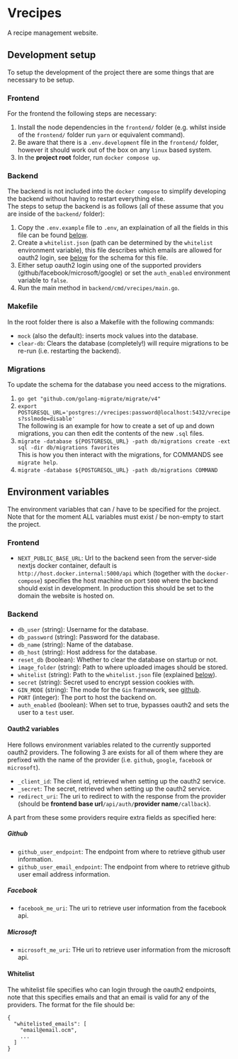 # Vrecipes

A recipe management website.

## Development setup
To setup the development of the project there are some things that are necessary to be setup.

### Frontend
For the frontend the following steps are necessary:
1. Install the node dependencies in the `frontend/` folder (e.g. whilst inside of the `frontend/` folder run `yarn` or equivalent command).
1. Be aware that there is a `.env.development` file in the `frontend/` folder, however it should work out of the box on any `linux` based system. 
1. In the **project root** folder, run `docker compose up`.

### Backend
The backend is not included into the `docker compose` to simplify developing the backend without having to restart everything else.  
The steps to setup the backend is as follows (all of these assume that you are inside of the `backend/` folder):
1. Copy the `.env.example` file to `.env`, an explaination of all the fields in this file can be found [below](#environment-variables).
1. Create a `whitelist.json` (path can be determined by the `whitelist` environment variable), 
   this file describes which emails are allowed for oauth2 login, see [below](#whitelist) for the schema for this file.
1. Either setup oauth2 login using one of the supported providers (github/facebook/microsoft/google) or set the `auth_enabled` environment variable to `false`.
1. Run the main method in `backend/cmd/vrecipes/main.go`.

### Makefile
In the root folder there is also a Makefile with the following commands:
  - `mock` (also the default): inserts mock values into the database.
  - `clear-db`: Clears the database (completely!) will require migrations to be re-run (i.e. restarting the backend).

### Migrations
To update the schema for the database you need access to the migrations.
1. `go get "github.com/golang-migrate/migrate/v4"`
2. `export POSTGRESQL_URL='postgres://vrecipes:password@localhost:5432/vrecipes?sslmode=disable'`  
The following is an example for how to create a set of up and down migrations, you can then edit the contents of the new `.sql` files.  
3. `migrate -database ${POSTGRESQL_URL} -path db/migrations create -ext sql -dir db/migrations favorites`  
This is how you then interact with the migrations, for COMMANDS see `migrate help`.  
4. `migrate -database ${POSTGRESQL_URL} -path db/migrations COMMAND`  


## Environment variables
The environment variables that can / have to be specified for the project.
Note that for the moment ALL variables must exist / be non-empty to start the project.

### Frontend
 - `NEXT_PUBLIC_BASE_URL`: Url to the backend seen from the server-side nextjs docker container, default is `http://host.docker.internal:5000/api` which (together with the `docker-compose`) specifies the host machine on port `5000` where the backend should exist in development. In production this should be set to the domain the website is hosted on.

### Backend
 - `db_user` (string): Username for the database.
 - `db_password` (string): Password for the database.
 - `db_name` (string): Name of the database.
 - `db_host` (string): Host address for the database.
 - `reset_db` (boolean): Whether to clear the database on startup or not.
 - `image_folder` (string): Path to where uploaded images should be stored.
 - `whitelist` (string): Path to the `whitelist.json` file (explained [below](#whitelist)).
 - `secret` (string): Secret used to encrypt session cookies with.
 - `GIN_MODE` (string): The mode for the `Gin` framework, see [github](https://github.com/gin-gonic/gin).
 - `PORT` (integer): The port to host the backend on.
 - `auth_enabled` (boolean): When set to true, bypasses oauth2 and sets the user to a `test` user.

#### Oauth2 variables
Here follows environment variables related to the currently supported oauth2 providers.
The following 3 are exists for all of them where they are prefixed with the name of the provider (i.e. `github`, `google`, `facebook` or `microsoft`).
 - `_client_id`: The client id, retrieved when setting up the oauth2 service.
 - `_secret`: The secret, retrieved when setting up the oauth2 service.
 - `redirect_uri`: The uri to redirect to with the response from the provider (should be **frontend base url**`/api/auth/`**provider name**`/callback`).

A part from these some providers require extra fields as specified here:
##### Github
 - `github_user_endpoint`: The endpoint from where to retrieve github user information.
 - `github_user_email_endpoint`: The endpoint from where to retrieve github user email address information.

##### Facebook
 - `facebook_me_uri`: The uri to retrieve user information from the facebook api.

##### Microsoft
 - `microsoft_me_uri`: THe uri to retrieve user information from the microsoft api.

#### Whitelist
The whitelist file specifies who can login through the oauth2 endpoints, note that this specifies emails and that an email is valid for any of the providers.
The format for the file should be:
```json=
{
  "whitelisted_emails": [
    "email@email.ocm",
    ...
  ]
}
```
